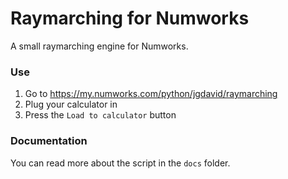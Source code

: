 # Raymarching for Numworks
A small raymarching engine for Numworks.

### Use
1. Go to https://my.numworks.com/python/jgdavid/raymarching
2. Plug your calculator in
3. Press the `Load to calculator` button

### Documentation
You can read more about the script in the `docs` folder.